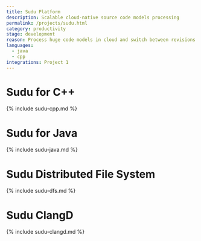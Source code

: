 ```yaml
---
title: Sudu Platform
description: Scalable cloud-native source code models processing
permalink: /projects/sudu.html
category: productivity
stage: development
reason: Process huge code models in cloud and switch between revisions instantly
languages:
  - java
  - cpp
integrations: Project 1
---
```


# Sudu for C++
{% include sudu-cpp.md %}

# Sudu for Java
{% include sudu-java.md %}

# Sudu Distributed File System
{% include sudu-dfs.md %}

# Sudu ClangD
{% include sudu-clangd.md %}
